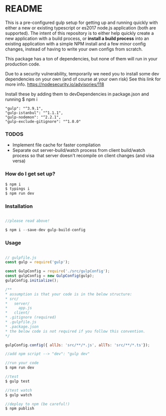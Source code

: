 # README #

This is a pre-configured gulp setup for getting up and running quickly with either a new or existing typescript or es2017 node.js application (both are supported). 
The intent of this repository is to either help quickly create a new application with a build process, or **install a build process** into an existing application with a simple NPM install and a few minor config changes, instead of having to write your own configs from scratch.

This package has a ton of dependencies, but none of them will run in your production code.

Due to a security vulnerability, temporarily we need you to install some dev dependencies on your own (and of course at your own risk)
See this link for more info. https://nodesecurity.io/advisories/118

Install these by adding them to devDependencies in package.json and running $ npm i

    "gulp": "^3.9.1",
    "gulp-istanbul": "^1.1.1",
    "gulp-nodemon": "^2.2.1",
    "gulp-exclude-gitignore": "^1.0.0"

### TODOS ###
* Implement file cache for faster compilation
* Separate out server-build/watch process from client build/watch process so that server doesn't recompile on client changes (and visa versa)

### How do I get set up? ###

```sh
$ npm i
$ typings i
$ npm run dev
```
### Installation ###

```js

//please read above!

$ npm i --save-dev gulp-build-config

```

### Usage ###

```js

// gulpfile.js
const gulp = require('gulp');

const GulpConfig = require('./src/gulpConfig');
const gulpConfig = new GulpConfig(gulp);
gulpConfig.initialize();

/**
* assumption is that your code is in the below structure: 
* src/
*   server/
*     app.js
*   client/
* .gitignore (required)
* .gulpfile.js
* .package.json
* the below code is not required if you follow this convention.
*/

gulpConfig.config({ allJs: 'src/**/*.js', allTs: 'src/**/*.ts'});

//add npm script --> "dev": "gulp dev"

//run your code
$ npm run dev

//test 
$ gulp test

//test watch
$ gulp watch

//deploy to npm (be careful!)
$ npm publish

```